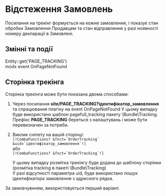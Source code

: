 # Відстеження Замовлень #

Посилання на трекінг формується на кожне замовлення, і показує стан обробки Замовлення Продавцем та стан відправлення у разі ноявності номеру декларації в Замовлені.  

## Змінні та події ##
Entity::get('PAGE_TRACKING')  
modx event OnPageNotFound


## Сторінка трекінга ##
Сторінка трекінга може бути показана двома способами:    
1. Через посилання **site/PAGE_TRACKING?ідентифікатор_замовлення** та спрацювання плагіну на event OnPageNotFound 
   У цьому випадку буде використано шаблон pagefull_tracking пакету \Bundle\Tracking.  
   Префікс **PAGE_TRACKING** береться з налаштувань і може бути перевизначен за потреби.

2. Виклик сніпету на вашій сторінці:  
   ```[!CombaFunctions? &fnct=`OrderTracking` &uid=`ідентифікатор_замовлення`!]```  
   або  
   ```[!CombaFunctions? &fnct=`OrderTracking`!]``` 

   У цьому випадку розмітка трекінгу буде додана до шаблону сторінки (розмітка tracking в пакеті \Bundle\Tracking)  
   У разі відсутності параметра uid, буде використано пошук ідентифікатора замовлення з адресного рядка.      
  
За замовчувнням, використовується перший варіант.    
